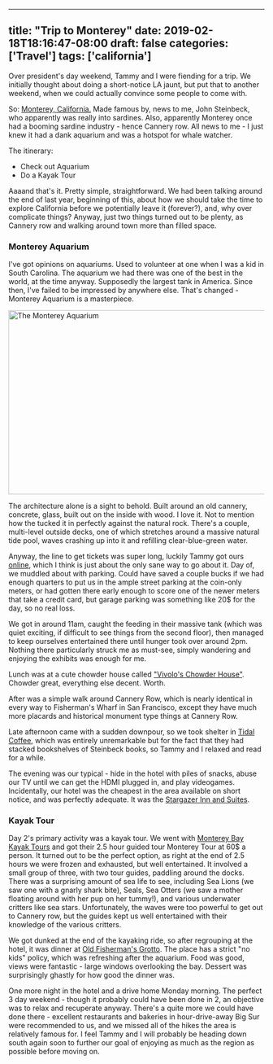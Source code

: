 
---
title: "Trip to Monterey"
date: 2019-02-18T18:16:47-08:00
draft: false
categories: ['Travel']
tags: ['california']
---


Over president's day weekend, Tammy and I were fiending for a trip. We initially thought about doing a short-notice LA jaunt, but
put that to another weekend, when we could actually convince some people to come with.

So: [Monterey, California.](https://en.wikipedia.org/wiki/Monterey,_California) Made famous by, news to me, John Steinbeck, who
apparently was really into sardines. Also, apparently Monterey once had a booming sardine industry - hence Cannery row. All news
to me - I just knew it had a dank aquarium and was a hotspot for whale watcher.

The itinerary:

* Check out Aquarium
* Do a Kayak Tour

Aaaand that's it. Pretty simple, straightforward. We had been talking around the end of last year, beginning of this, about how
we should take the time to explore California before we potentially leave it (forever?), and, why over complicate things? Anyway,
just two things turned out to be plenty, as Cannery row and walking around town more than filled space.

### Monterey Aquarium
I've got opinions on aquariums. Used to volunteer at one when I was a kid in South Carolina. The aquarium we had there was
one of the best in the world, at the time anyway. Supposedly the largest tank in America. Since then, I've failed to be
impressed by anywhere else. That's changed - Monterey Aquarium is a masterpiece.

<img
    src="/aquarium.jpg"
    alt="The Monterey Aquarium"
    width="544"
    height="362" />

The architecture alone is a sight to behold. Built around an old cannery, concrete, glass, built out on the inside with wood.
I love it. Not to mention how the tucked it in perfectly against the natural rock. There's a couple, multi-level outside decks,
one of which stretches around a massive natural tide pool, waves crashing up into it and refilling clear-blue-green water.

Anyway, the line to get tickets was super long, luckily Tammy got ours [online](https://www.montereybayaquarium.org/visit/admission-tickets),
which I think is just about the only sane way to go about it. Day of, we muddled about with parking. Could have saved a couple bucks if we had
enough quarters to put us in the ample street parking at the coin-only meters, or had gotten there early enough to score one of the newer
meters that take a credit card, but garage parking was something like 20$ for the day, so no real loss.

We got in around 11am, caught the feeding in their massive tank (which was quiet exciting, if difficult to see things from the second floor),
then managed to keep ourselves entertained there until hunger took over around 2pm. Nothing there particularly struck me as must-see, simply
wandering and enjoying the exhibits was enough for me.

Lunch was at a cute chowder house called ["Vivolo's Chowder House"](https://goo.gl/maps/V9xpRRethaH2). Chowder great, everything else decent.
Worth.

After was a simple walk around Cannery Row, which is nearly identical in every way to Fisherman's Wharf in San Francisco, except
they have much more placards and historical monument type things at Cannery Row.

Late afternoon came with a sudden downpour, so we took shelter in [Tidal Coffee](https://goo.gl/maps/Zo97jtHbePU2), which was entirely
unremarkable but for the fact that they had stacked bookshelves of Steinbeck books, so Tammy and I relaxed and read for a while.

The evening was our typical - hide in the hotel with piles of snacks, abuse our TV until we can get the HDMI plugged in, and
play videogames. Incidentally, our hotel was the cheapest in the area available on short notice, and was perfectly adequate.
It was the [Stargazer Inn and Suites](https://goo.gl/maps/jNdcqY4KzNr).

### Kayak Tour
Day 2's primary activity was a kayak tour. We went with [Monterey Bay Kayak Tours](https://www.montereybaykayaks.com/) and
got their 2.5 hour guided tour Monterey Tour at 60$ a person. It turned out to be the perfect option, as right at the end of
2.5 hours we were frozen and exhausted, but well entertained. It involved a small group of three, with two tour guides, paddling
around the docks. There was a surprising amount of sea life to see, including Sea Lions (we saw one with a gnarly shark bite),
Seals, Sea Otters (we saw a mother floating around with her pup on her tummy!), and various underwater critters like sea stars.
Unfortunately, the waves were too powerful to get out to Cannery row, but the guides kept us well entertained with their knowledge
of the various critters.

We got dunked at the end of the kayaking ride, so after regrouping at the hotel, it was dinner at [Old Fisherman's Grotto](https://goo.gl/maps/fJBMxkUTXMS2).
The place has a strict "no kids" policy, which was refreshing after the aquarium. Food was good, views were fantastic - large
windows overlooking the bay. Dessert was surprisingly ghastly for how good the dinner was.

One more night in the hotel and a drive home Monday morning. The perfect 3 day weekend - though it probably could have been done in 2,
an objective was to relax and recuperate anyway. There's a quite more we could have done there - excellent restaurants and bakeries
in hour-drive-away Big Sur were recommended to us, and we missed all of the hikes the area is relatively famous for. I feel Tammy and
I will probably be heading down south again soon to further our goal of enjoying as much as the region as possible before moving on.
